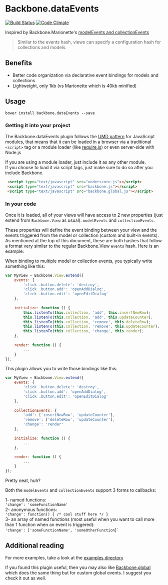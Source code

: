 # Backbone.dataEvents
[![Build Status](https://travis-ci.org/morficus/backbone.dataEvents.svg?branch=master)](https://travis-ci.org/morficus/backbone.dataEvents)
[![Code Climate](https://codeclimate.com/github/morficus/backbone.dataEvents/badges/gpa.svg)](https://codeclimate.com/github/morficus/backbone.dataEvents)

Inspired by Backbone.Marionette's [modelEvents and collectionEvents](http://marionettejs.com/docs/marionette.view.html#viewmodelevents-and-viewcollectionevents)
> Similar to the events hash, views can specify a configuration hash for collections and models.


## Benefits
* Better code organization via declarative event bindings for models and collections
* Lightweight, only 1kb (vs Marionette which is 40kb minified)

## Usage

`bower install backbone.dataEvents --save`

### Getting it into your project
The Backbone.dataEvents plugin follows the [UMD pattern](https://github.com/umdjs/umd) for JavaScript modules, that means that it can be loaded in a browser via a traditional `<script>` tag or a module loader (like [require.js](http://requirejs.org/)) or even server-side with Node.js  


If you are using a module loader, just include it as any other module.  
If you choose to load it via script tags, just make sure to do so after you include Backbone.  

```html
 <script type="text/javascript" src="underscore.js"></script>
 <script type="text/javascript" src="backbone.js"></script>
 <script type="text/javascript" src="backbone.global.js"></script>
 ```

### In your code

Once it is loaded, all of your views will have access to 2 new properties (just extend from `Backbone.View` as usual): `modelEvents` and `collectionEvents`.  

These properties will define the event binding between your view and the events triggered from the model or collection (custom and built-in events). As mentioned at the top of this document, these are both hashes that follow a  format very similar to the regular Backbone.View `events` hash. Here is an example:

When binding to multiple model or collection events, you typically write something like this:
```javascript
var MyView = Backbone.View.extend({
    events: {
        'click .button.delete': 'destroy',
        'click .button.add': 'openAddDialog',
        'click .button.edit': 'openEditDialog'
    },
    
    initialize: function () {
        this.listenTo(this.collection, 'add', this.insertNewRow);
        this.listenTo(this.collection, 'add', this.updateCounter);
        this.listenTo(this.collection, 'remove', this.deleteRow);
        this.listenTo(this.collection, 'remove', this.updateCounter);
        this.listenTo(this.collection, 'change', this.render);
    },
    
    render: function () {
        ...
    }
});
```

This plugin allows you to write those bindings like this:
```javascript
var MyView = Backbone.View.extend({
    events: {
        'click .button.delete': 'destroy',
        'click .button.add': 'openAddDialog',
        'click .button.edit': 'openEditDialog'
    },
    
    collectionEvents: {
        'add': ['insertNewRow', 'updateCounter'],
        'remove': ['deleteRow', 'updateCounter'],
        'change': 'render'
    },
    
    initialize: function () {
        ...
    },
    
    render: function () {
        ...
    }
});
```

Pretty neat, huh?


Both the `modelEvents` and `collectionEvents` support 3 forms to callbacks:

1- named functions:  
    `'change': 'someFunctionName'`  
2- anonymous functions:  
    `'change': function() { /* cool stuff here */ }`  
3- an array of named functions (most useful when you want to call more than 1 function when an event is triggered):   
    `'change': ['someFunctionName', 'someOtherFunction`]`  



## Additional reading
For more examples, take a look at the [examples directory](https://github.com/morficus/backbone.dataEvents/tree/master/examples)


If you found this plugin useful, then you may also like [Backbone.global](https://github.com/DarrylD/Backbone.global) which does the same thing but for custom global events. I suggest you check it out as well.
